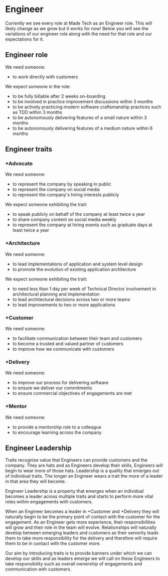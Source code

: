 # Engineer

Currently we see every role at Made Tech as an Engineer role. This will likely
change as we grow but it works for now! Below you will see the variations of
our engineer role along with the need for that role and our expectations for it.

## Engineer role

We need someone:

- to work directly with customers

We expect someone in the role:

- to be fully billable after 2 weeks on-boarding
- to be involved in practice improvement discussions within 3 months
- to be actively practicing modern software craftsmanship practices such as TDD within 3 months
- to be autonomously delivering features of a small nature within 3 months
- to be autonomously delivering features of a medium nature within 6 months

## Engineer traits

### +Advocate

We need someone:

 - to represent the company by speaking in public
 - to represent the company on social media
 - to represent the company's hiring interests publicly

We expect someone exhibiting the trait:

 - to speak publicly on behalf of the company at least twice a year
 - to share company content on social media weekly
 - to represent the company at hiring events such as graduate days at least twice a year

### +Architecture

We need someone:

 - to lead implementations of application and system level design
 - to promote the evolution of existing application architecture

We expect someone exhibiting the trait:

 - to need less than 1 day per week of Technical Director involvement in architectural planning and implementation
 - to lead architectural decisions across two or more teams
 - to lead improvements to two or more applications

### +Customer

We need someone:

 - to facilitate communication between their team and customers
 - to become a trusted and valued partner of customers
 - to improve how we communicate with customers


### +Delivery

We need someone:

 - to improve our process for delivering software
 - to ensure we deliver our commitments
 - to ensure commercial objectives of engagements are met

### +Mentor

We need someone:

 - to provide a mentorship role to a colleague
 - to encourage learning across the company

## Engineer Leadership

Traits recognise value that Engineers can provide customers and the company. They are hats and as Engineers develop their skills, Engineers will begin to wear more of those hats. Leadership is a quality that emerges out of individual traits. The longer an Engineer wears a trait the more of a leader in that area they will become.

Engineer Leadership is a property that emerges when an individual becomes a leader across multiple traits and starts to perform more vital roles within engagements with customers.

When an Engineer becomes a leader in +Customer and +Delivery they will naturally begin to be the primary point of contact with the customer for the engagement. As an Engineer gets more experience, their responsibilities will grow and their role in the team will evolve. Relationships will naturally develop between emerging leaders and customers as their seniority leads them to take more responsibility for the delivery and therefore will require them to be in contact with the customer more.

Our aim by introducing traits is to provide banners under which we can develop our skills and as leaders emerge we will call on these Engineers to take responsibility such as overall ownership of engagements and communication with customers.
